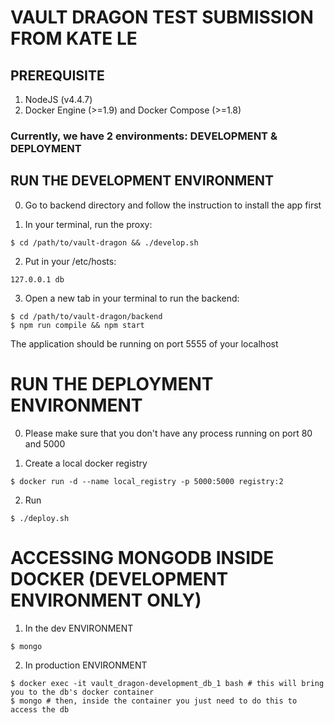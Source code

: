 # VAULT DRAGON TEST SUBMISSION FROM KATE LE

## PREREQUISITE
1. NodeJS (v4.4.7) 
2. Docker Engine (>=1.9) and Docker Compose (>=1.8)

### Currently, we have 2 environments: DEVELOPMENT & DEPLOYMENT

## RUN THE DEVELOPMENT ENVIRONMENT

0. Go to backend directory and follow the instruction to install the app first

1. In your terminal, run the proxy:
```
$ cd /path/to/vault-dragon && ./develop.sh
```

2. Put in your /etc/hosts:
```
127.0.0.1 db
```

3. Open a new tab in your terminal to run the backend:
```
$ cd /path/to/vault-dragon/backend
$ npm run compile && npm start
```

The application should be running on port 5555 of your localhost

# RUN THE DEPLOYMENT ENVIRONMENT

0. Please make sure that you don't have any process running on port 80 and 5000

1. Create a local docker registry
```
$ docker run -d --name local_registry -p 5000:5000 registry:2
```

2. Run
```
$ ./deploy.sh
```

# ACCESSING MONGODB INSIDE DOCKER (DEVELOPMENT ENVIRONMENT ONLY)

1. In the dev ENVIRONMENT
```
$ mongo
```

2. In production ENVIRONMENT
```
$ docker exec -it vault_dragon-development_db_1 bash # this will bring you to the db's docker container
$ mongo # then, inside the container you just need to do this to access the db
```

